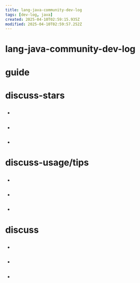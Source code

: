 ```yaml
---
title: lang-java-community-dev-log
tags: [dev-log, java]
created: 2025-04-10T02:59:15.935Z
modified: 2025-04-10T02:59:57.252Z
---
```


# lang-java-community-dev-log

# guide

# discuss-stars
- ## 

- ## 

- ## 
# discuss-usage/tips
- ## 

- ## 

- ## 
# discuss
- ## 

- ## 

- ## 
